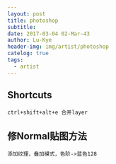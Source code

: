 ```yaml
---
layout: post
title: photoshop
subtitle: 
date: 2017-03-04 02-Mar-43
author: Lu-Kye
header-img: img/artist/photoshop
catelog: true
tags: 
  - artist
---
```

## Shortcuts
    ctrl+shift+alt+e 合并layer

## 修Normal贴图方法
    添加纹理，叠加模式，色阶->蓝色128

